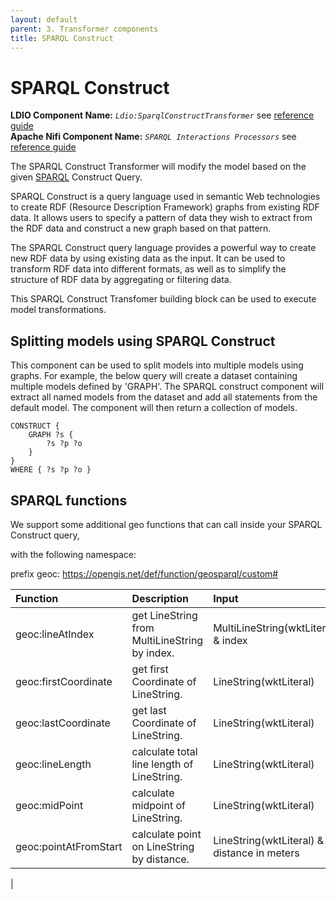 ```yaml
---
layout: default
parent: 3. Transformer components
title: SPARQL Construct
---
```


# SPARQL Construct

<b>LDIO Component Name:</b> <i>`Ldio:SparqlConstructTransformer`</i> see [reference guide](https://informatievlaanderen.github.io/VSDS-Linked-Data-Interactions/ldio/ldio-transformers/ldio-sparql-construct) <br>
<b>Apache Nifi Component Name:</b> <i>`SPARQL Interactions Processors`</i> see [reference guide]()



The SPARQL Construct Transformer will modify the model based on the given [SPARQL] Construct Query.

SPARQL Construct is a query language used in semantic Web technologies to create RDF (Resource Description Framework) graphs from existing RDF data. It allows users to specify a pattern of data they wish to extract from the RDF data and construct a new graph based on that pattern.

The SPARQL Construct query language provides a powerful way to create new RDF data by using existing data as the input. It can be used to transform RDF data into different formats, as well as to simplify the structure of RDF data by aggregating or filtering data.

This SPARQL Construct Transfomer building block can be used to execute model transformations. 

[SPARQL]: https://www.w3.org/TR/rdf-sparql-query/

## Splitting models using SPARQL Construct

This component can be used to split models into multiple models using graphs.
For example, the below query will create a dataset containing multiple models defined by 'GRAPH'.
The SPARQL construct component will extract all named models from the dataset and add all statements from the default model. 
The component will then return a collection of models.

```sparql
CONSTRUCT {
    GRAPH ?s {
        ?s ?p ?o
    }
}
WHERE { ?s ?p ?o }
```

## SPARQL functions

We support some additional geo functions that can call inside your SPARQL Construct query,

with the following namespace:

prefix geoc: <https://opengis.net/def/function/geosparql/custom#>




| Function               | Description                                                 | Input                                                  | Output                 |
|:-----------------------|:------------------------------------------------------------|:-------------------------------------------------------|:-----------------------|
| geoc:lineAtIndex       | get LineString from MultiLineString by index.               | MultiLineString(wktLiteral) & index                    | LineString(wktLiteral) |
| geoc:firstCoordinate   | get first Coordinate of LineString.                         | LineString(wktLiteral)                                 | Coordinate(wktLiteral) |
| geoc:lastCoordinate    | get last Coordinate of LineString.                          | LineString(wktLiteral)                                 | Coordinate(wktLiteral) |
| geoc:lineLength        | calculate total line length of LineString.                  | LineString(wktLiteral)                                 | distance in meters     |
| geoc:midPoint          | calculate midpoint of LineString.                           | LineString(wktLiteral)                                 | Coordinate(wktLiteral) |
| geoc:pointAtFromStart  | calculate point on LineString by distance.                  | LineString(wktLiteral) & distance in meters            | Coordinate(wktLiteral) |
|